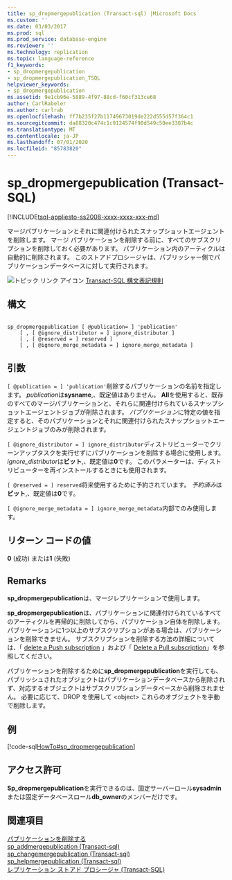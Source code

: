 ```yaml
---
title: sp_dropmergepublication (Transact-sql) |Microsoft Docs
ms.custom: ''
ms.date: 03/03/2017
ms.prod: sql
ms.prod_service: database-engine
ms.reviewer: ''
ms.technology: replication
ms.topic: language-reference
f1_keywords:
- sp_dropmergepublication
- sp_dropmergepublication_TSQL
helpviewer_keywords:
- sp_dropmergepublication
ms.assetid: 9e1cb96e-5889-4f97-88cd-f60cf313ce68
author: CarlRabeler
ms.author: carlrab
ms.openlocfilehash: ff7b235f27b11749673019de222d555d57f364c1
ms.sourcegitcommit: da88320c474c1c9124574f90d549c50ee3387b4c
ms.translationtype: MT
ms.contentlocale: ja-JP
ms.lasthandoff: 07/01/2020
ms.locfileid: "85783820"
---
```

# <a name="sp_dropmergepublication-transact-sql"></a>sp_dropmergepublication (Transact-SQL)
[!INCLUDE[tsql-appliesto-ss2008-xxxx-xxxx-xxx-md](../../includes/applies-to-version/sqlserver.md)]

  マージパブリケーションとそれに関連付けられたスナップショットエージェントを削除します。 マージ パブリケーションを削除する前に、すべてのサブスクリプションを削除しておく必要があります。 パブリケーション内のアーティクルは自動的に削除されます。 このストアドプロシージャは、パブリッシャー側でパブリケーションデータベースに対して実行されます。  
  
 ![トピック リンク アイコン](../../database-engine/configure-windows/media/topic-link.gif "トピック リンク アイコン") [Transact-SQL 構文表記規則](../../t-sql/language-elements/transact-sql-syntax-conventions-transact-sql.md)  
  
## <a name="syntax"></a>構文  
  
```  
  
sp_dropmergepublication [ @publication= ] 'publication'   
    [ , [ @ignore_distributor = ] ignore_distributor ]   
    [ , [ @reserved = ] reserved ]  
    [ , [ @ignore_merge_metadata = ] ignore_merge_metadata ]  
```  
  
## <a name="arguments"></a>引数  
`[ @publication = ] 'publication'`削除するパブリケーションの名前を指定します。 *publication*は**sysname**,、既定値はありません。 **All**を使用すると、既存のすべてのマージパブリケーションと、それらに関連付けられているスナップショットエージェントジョブが削除されます。 *パブリケーション*に特定の値を指定すると、そのパブリケーションとそれに関連付けられたスナップショットエージェントジョブのみが削除されます。  
  
`[ @ignore_distributor = ] ignore_distributor`ディストリビューターでクリーンアップタスクを実行せずにパブリケーションを削除する場合に使用します。 *ignore_distributor*は**ビット**,、既定値は**0**です。 このパラメーターは、ディストリビューターを再インストールするときにも使用されます。  
  
`[ @reserved = ] reserved`将来使用するために予約されています。 *予約済み*は**ビット**,、既定値は**0**です。  
  
`[ @ignore_merge_metadata = ] ignore_merge_metadata`内部でのみ使用します。  
  
## <a name="return-code-values"></a>リターン コードの値  
 **0** (成功) または**1** (失敗)  
  
## <a name="remarks"></a>Remarks  
 **sp_dropmergepublication**は、マージレプリケーションで使用します。  
  
 **sp_dropmergepublication**は、パブリケーションに関連付けられているすべてのアーティクルを再帰的に削除してから、パブリケーション自体を削除します。 パブリケーションに1つ以上のサブスクリプションがある場合は、パブリケーションを削除できません。 サブスクリプションを削除する方法の詳細については、「 [delete a Push subscription](../../relational-databases/replication/delete-a-push-subscription.md) 」および「 [Delete a Pull subscription](../../relational-databases/replication/delete-a-pull-subscription.md)」を参照してください。  
  
 パブリケーションを削除するために**sp_dropmergepublication**を実行しても、パブリッシュされたオブジェクトはパブリケーションデータベースから削除されず、対応するオブジェクトはサブスクリプションデータベースから削除されません。 必要に応じて、DROP を使用して \<object> これらのオブジェクトを手動で削除します。  
  
## <a name="example"></a>例  
 [!code-sql[HowTo#sp_dropmergepublication](../../relational-databases/replication/codesnippet/tsql/sp-dropmergepublication-_1.sql)]  
  
## <a name="permissions"></a>アクセス許可  
 **Sp_dropmergepublication**を実行できるのは、固定サーバーロール**sysadmin**または固定データベースロール**db_owner**のメンバーだけです。  
  
## <a name="see-also"></a>関連項目  
 [パブリケーションを削除する](../../relational-databases/replication/publish/delete-a-publication.md)   
 [sp_addmergepublication &#40;Transact-sql&#41;](../../relational-databases/system-stored-procedures/sp-addmergepublication-transact-sql.md)   
 [sp_changemergepublication &#40;Transact-sql&#41;](../../relational-databases/system-stored-procedures/sp-changemergepublication-transact-sql.md)   
 [sp_helpmergepublication &#40;Transact-sql&#41;](../../relational-databases/system-stored-procedures/sp-helpmergepublication-transact-sql.md)   
 [レプリケーション ストアド プロシージャ &#40;Transact-SQL&#41;](../../relational-databases/system-stored-procedures/replication-stored-procedures-transact-sql.md)  
  
  
